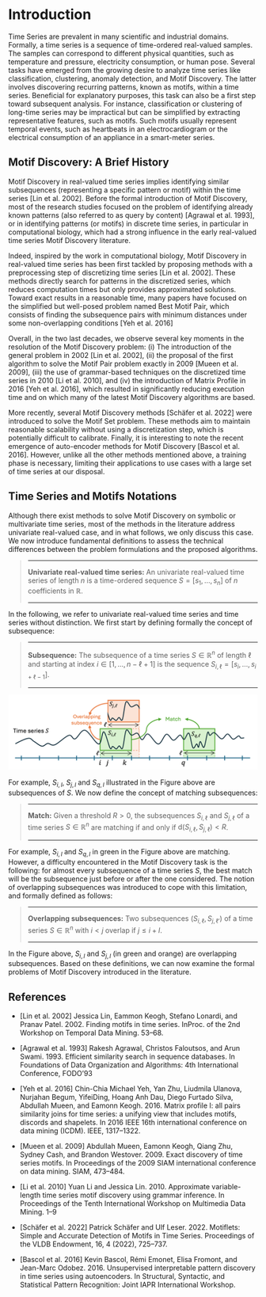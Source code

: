# Introduction

Time Series are prevalent in many scientific and industrial domains. Formally, a time series is a sequence of time-ordered real-valued samples. The samples can correspond to different physical quantities, such as temperature and pressure, electricity consumption, or human pose. Several tasks have emerged from the growing desire to analyze time series like classification, clustering, anomaly detection, and Motif Discovery. The latter involves discovering recurring patterns, known as motifs, within a time series. Beneficial for explanatory purposes, this task can also be a first step toward subsequent analysis. For instance, classification or clustering of long-time series may be impractical but can be simplified by extracting representative features, such as motifs. Such motifs usually represent temporal events, such as heartbeats in an electrocardiogram or the electrical consumption of an appliance in a smart-meter series. 


## Motif Discovery: A Brief History

Motif Discovery in real-valued time series implies identifying similar subsequences (representing a specific pattern or motif) within the time series [Lin et al. 2002]. Before the formal introduction of Motif Discovery, most of the research studies focused on the problem of identifying already known patterns (also referred to as query by content) [Agrawal et al. 1993], or in identifying patterns (or motifs) in discrete time series, in particular in computational biology, which had a strong influence in the early real-valued time series Motif Discovery literature. 

Indeed, inspired by the work in computational biology, Motif Discovery in real-valued time series has been first tackled by proposing methods with a preprocessing step of discretizing time series [Lin et al. 2002]. 
These methods directly search for patterns in the discretized series, which reduces computation times but only provides approximated solutions. Toward exact results in a reasonable time, many papers have focused on the simplified but well-posed problem named Best Motif Pair, which consists of finding the subsequence pairs with minimum distances under some non-overlapping conditions [Yeh et al. 2016]

Overall, in the two last decades, we observe several key moments in the resolution of the Motif Discovery problem: (i) The introduction of the general problem in 2002 [Lin et al. 2002], (ii) the proposal of the first algorithm to solve the Motif Pair problem exactly in 2009 [Mueen et al. 2009], (iii) the use of grammar-based techniques on the discretized time series in 2010 [Li et al. 2010], and (iv) the introduction of Matrix Profile in 2016 [Yeh et al. 2016], which resulted in significantly reducing execution time and on which many of the latest Motif Discovery algorithms are based.

More recently, several Motif Discovery methods [Schäfer et al. 2022] were introduced to solve the Motif Set problem. These methods aim to maintain reasonable scalability without using a discretization step, which is potentially difficult to calibrate. Finally, it is interesting to note the recent emergence of auto-encoder methods for Motif Discovery [Bascol et al. 2016]. However, unlike all the other methods mentioned above, a training phase is necessary, limiting their applications to use cases with a large set of time series at our disposal.

## Time Series and Motifs Notations

Although there exist methods to solve Motif Discovery on symbolic or multivariate time series, most of the methods in the literature address univariate real-valued case, and in what follows, we only discuss this case. We now introduce fundamental definitions to assess the technical differences between the problem formulations and the proposed algorithms.


> ---
> **Univariate real-valued time series:** An univariate real-valued time series of length $n$ is a time-ordered sequence $S=[s_1,\dots,s_n]$ of $n$ coefficients in $\mathbb{R}$.
> 
> ---

In the following, we refer to univariate real-valued time series and time series without distinction.  We first start by defining formally the concept of subsequence:

> ---
> **Subsequence:** The subsequence of a time series $S \in \mathbb{R}^n$ of length $\ell$ and starting at index $i \in [1, \dots, n - \ell + 1]$ is the sequence $S_{i,\ell}= [s_i, \dots , s_{i+\ell-1}]$.
> 
> ---

![ Illustration of match, and overlapping subsequences](../../assets/definitions.png " Illustration of match, and overlapping subsequences")

For example, $S_{i,l}$, $S_{j,l}$ and $S_{q,l}$ illustrated in the Figure above are subsequences of $S$. We now define the concept of matching subsequences: 

> ---
> **Match:** Given a threshold $R > 0$, the subsequences $S_{i,\ell}$ and $S_{j,\ell}$ of a time series $S \in \mathbb{R}^n$ are matching if and only if $\text{d}(S_{i,\ell}, S_{j,\ell}) < R$.
> 
> ---


For example, $S_{i,l}$ and $S_{q,l}$ in green in the Figure above are matching. However, a difficulty encountered in the Motif Discovery task is the following: for almost every subsequence of a time series $S$, the best match will be the subsequence just before or after the one considered. The notion of overlapping subsequences was introduced to cope with this limitation, and formally defined as follows:

> ---
> **Overlapping subsequences:** Two subsequences $(S_{i,\ell}, S_{j,\ell'} )$ of a time series $S \in \mathbb{R}^n$ with $i < j$ overlap if $j \leq i + l$. 
> 
> ---

In the Figure above, $S_{i,l}$ and $S_{j,l}$ (in green and orange) are overlapping subsequences. Based on these definitions, we can now examine the formal problems of Motif Discovery introduced in the literature.

## References

- [Lin et al. 2002] Jessica Lin, Eammon Keogh, Stefano Lonardi, and Pranav Patel. 2002. Finding motifs in time series. InProc. of the 2nd Workshop on Temporal Data Mining. 53–68.

- [Agrawal et al. 1993] Rakesh Agrawal, Christos Faloutsos, and Arun Swami. 1993. Efficient similarity search in sequence databases. In Foundations of Data Organization and Algorithms: 4th International Conference, FODO’93

- [Yeh et al. 2016] Chin-Chia Michael Yeh, Yan Zhu, Liudmila Ulanova, Nurjahan Begum, YifeiDing, Hoang Anh Dau, Diego Furtado Silva, Abdullah Mueen, and Eamonn Keogh. 2016. Matrix profile I: all pairs similarity joins for time series: a unifying view that includes motifs, discords and shapelets. In 2016 IEEE 16th international conference on data mining (ICDM). IEEE, 1317–1322.

- [Mueen et al. 2009] Abdullah Mueen, Eamonn Keogh, Qiang Zhu, Sydney Cash, and Brandon Westover. 2009. Exact discovery of time series motifs. In Proceedings of the 2009 SIAM international conference on data mining. SIAM, 473–484.

- [Li et al. 2010] Yuan Li and Jessica Lin. 2010.  Approximate variable-length time series motif discovery using grammar inference. In Proceedings of the Tenth International Workshop on Multimedia Data Mining. 1–9
- [Schäfer et al. 2022] Patrick Schäfer and Ulf Leser. 2022. Motiflets: Simple and Accurate Detection of Motifs in Time Series. Proceedings of the VLDB Endowment, 16, 4 (2022), 725–737.

- [Bascol et al. 2016] Kevin Bascol, Rémi Emonet, Elisa Fromont, and Jean-Marc Odobez. 2016.  Unsupervised interpretable pattern discovery in time series using autoencoders. In Structural, Syntactic, and Statistical Pattern Recognition: Joint IAPR International Workshop.
